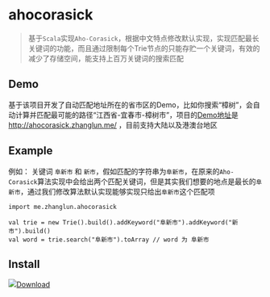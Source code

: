 # ahocorasick



> 基于`Scala`实现`Aho-Corasick`，根据中文特点修改默认实现，实现匹配最长关键词的功能，而且通过限制每个Trie节点的只能存贮一个关键词，有效的减少了存储空间，能支持上百万关键词的搜索匹配

## Demo

基于该项目开发了自动匹配地址所在的省市区的Demo，比如你搜索“樟树”，会自动计算并匹配最可能的路径“江西省-宜春市-樟树市”，项目的[Demo地址][1]是 http://ahocorasick.zhanglun.me/ ，目前支持大陆以及港澳台地区


## Example

例如： 关键词 `阜新市` 和 `新市`，假如匹配的字符串为`阜新市`，在原来的`Aho-Corasick`算法实现中会给出两个匹配关键词，但是其实我们想要的地点是最长的`阜新市`，通过我们修改算法默认实现能够实现只给出`阜新市`这个匹配项

    import me.zhanglun.ahocorasick

    val trie = new Trie().build().addKeyword("阜新市").addKeyword("新市").build()
    val word = trie.search("阜新市").toArray // word 为 阜新市


## Install


![](https://img.shields.io/badge/maven-v2.0.0-519dd9.svg)[Download](https://search.maven.org/artifact/me.zhanglun.ahocorasick/trie/)



[1]: http://ahocorasick.zhanglun.me/